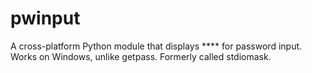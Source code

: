 # pwinput
A cross-platform Python module that displays **** for password input. Works on Windows, unlike getpass. Formerly called stdiomask.
